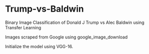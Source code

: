 # Trump-vs-Baldwin
Binary Image Classification of Donald J Trump vs Alec Baldwin using Transfer Learning

Images scraped from Google using google_image_download

Initialize the model using VGG-16.
